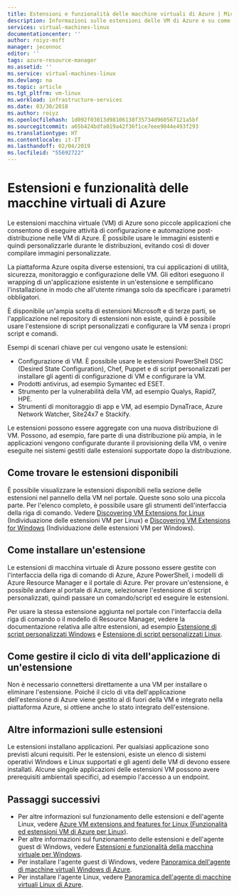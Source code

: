 ```yaml
---
title: Estensioni e funzionalità delle macchine virtuali di Azure | Microsoft Docs
description: Informazioni sulle estensioni delle VM di Azure e su come usarle con le macchine virtuali di Azure
services: virtual-machines-linux
documentationcenter: ''
author: roiyz-msft
manager: jeconnoc
editor: ''
tags: azure-resource-manager
ms.assetid: ''
ms.service: virtual-machines-linux
ms.devlang: na
ms.topic: article
ms.tgt_pltfrm: vm-linux
ms.workload: infrastructure-services
ms.date: 03/30/2018
ms.author: roiyz
ms.openlocfilehash: 1d092f03013d98106138f35734d960567121a5bf
ms.sourcegitcommit: a65b424bdfa019a42f36f1ce7eee9844e493f293
ms.translationtype: HT
ms.contentlocale: it-IT
ms.lasthandoff: 02/04/2019
ms.locfileid: "55692722"
---
```

# <a name="azure-virtual-machine-extensions-and-features"></a>Estensioni e funzionalità delle macchine virtuali di Azure
Le estensioni macchina virtuale (VM) di Azure sono piccole applicazioni che consentono di eseguire attività di configurazione e automazione post-distribuzione nelle VM di Azure. È possibile usare le immagini esistenti e quindi personalizzarle durante le distribuzioni, evitando così di dover compilare immagini personalizzate.

La piattaforma Azure ospita diverse estensioni, tra cui applicazioni di utilità, sicurezza, monitoraggio e configurazione delle VM. Gli editori eseguono il wrapping di un'applicazione esistente in un'estensione e semplificano l'installazione in modo che all'utente rimanga solo da specificare i parametri obbligatori. 

 È disponibile un'ampia scelta di estensioni Microsoft e di terze parti, se l'applicazione nel repository di estensioni non esiste, quindi è possibile usare l'estensione di script personalizzati e configurare la VM senza i propri script e comandi.

Esempi di scenari chiave per cui vengono usate le estensioni:
* Configurazione di VM. È possibile usare le estensioni PowerShell DSC (Desired State Configuration), Chef, Puppet e di script personalizzati per installare gli agenti di configurazione di VM e configurare la VM. 
* Prodotti antivirus, ad esempio Symantec ed ESET.
* Strumento per la vulnerabilità della VM, ad esempio Qualys, Rapid7, HPE.
* Strumenti di monitoraggio di app e VM, ad esempio DynaTrace, Azure Network Watcher, Site24x7 e Stackify.

Le estensioni possono essere aggregate con una nuova distribuzione di VM. Possono, ad esempio, fare parte di una distribuzione più ampia, in le applicazioni vengono configurate durante il provisioning della VM, o venire eseguite nei sistemi gestiti dalle estensioni supportate dopo la distribuzione.

## <a name="how-can-i-find-what-extensions-are-available"></a>Come trovare le estensioni disponibili
È possibile visualizzare le estensioni disponibili nella sezione delle estensioni nel pannello della VM nel portale. Queste sono solo una piccola parte. Per l'elenco completo, è possibile usare gli strumenti dell'interfaccia della riga di comando. Vedere [Discovering VM Extensions for Linux](features-linux.md) (Individuazione delle estensioni VM per Linux) e [Discovering VM Extensions for Windows](features-windows.md) (Individuazione delle estensioni VM per Windows).

## <a name="how-can-i-install-an-extension"></a>Come installare un'estensione
Le estensioni di macchina virtuale di Azure possono essere gestite con l'interfaccia della riga di comando di Azure, Azure PowerShell, i modelli di Azure Resource Manager e il portale di Azure. Per provare un'estensione, è possibile andare al portale di Azure, selezionare l'estensione di script personalizzati, quindi passare un comando/script ed eseguire le estensioni.

Per usare la stessa estensione aggiunta nel portale con l'interfaccia della riga di comando o il modello di Resource Manager, vedere la documentazione relativa alle altre estensioni, ad esempio [Estensione di script personalizzati Windows](custom-script-windows.md) e [Estensione di script personalizzati Linux](custom-script-linux.md).

## <a name="how-do-i-manage-extension-application-lifecycle"></a>Come gestire il ciclo di vita dell'applicazione di un'estensione
Non è necessario connettersi direttamente a una VM per installare o eliminare l'estensione. Poiché il ciclo di vita dell'applicazione dell'estensione di Azure viene gestito al di fuori della VM e integrato nella piattaforma Azure, si ottiene anche lo stato integrato dell'estensione.

## <a name="anything-else-i-should-be-thinking-about-for-extensions"></a>Altre informazioni sulle estensioni
Le estensioni installano applicazioni. Per qualsiasi applicazione sono previsti alcuni requisiti. Per le estensioni, esiste un elenco di sistemi operativi Windows e Linux supportati e gli agenti delle VM di devono essere installati. Alcune singole applicazioni delle estensioni VM possono avere prerequisiti ambientali specifici, ad esempio l'accesso a un endpoint.

## <a name="next-steps"></a>Passaggi successivi
* Per altre informazioni sul funzionamento delle estensioni e dell'agente Linux, vedere [Azure VM extensions and features for Linux (Funzionalità ed estensioni VM di Azure per Linux)](features-linux.md).
* Per altre informazioni sul funzionamento delle estensioni e dell'agente guest di Windows, vedere [Estensioni e funzionalità della macchina virtuale per Windows](features-windows.md).  
* Per installare l'agente guest di Windows, vedere [Panoramica dell'agente di macchine virtuali Windows di Azure](agent-windows.md).  
* Per installare l'agente Linux, vedere [Panoramica dell'agente di macchine virtuali Linux di Azure](agent-linux.md).  

